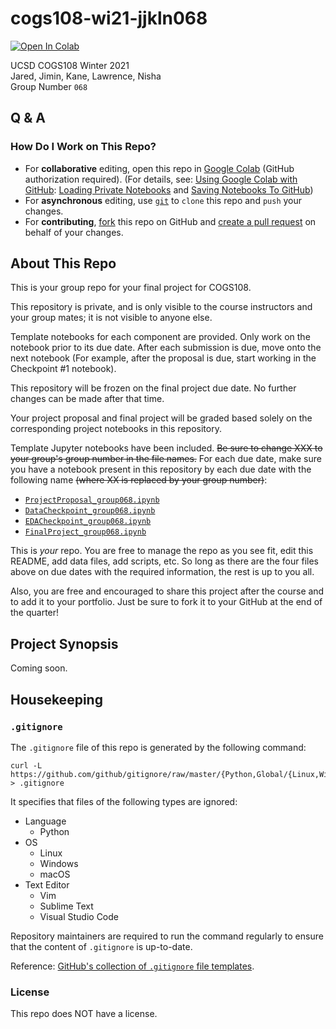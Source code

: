 # cogs108-wi21-jjkln068
[![Open In Colab](https://colab.research.google.com/assets/colab-badge.svg)](https://colab.research.google.com/github)

UCSD COGS108 Winter 2021    \
Jared, Jimin, Kane, Lawrence, Nisha \
Group Number `068`

## Q & A
### How Do I Work on This Repo?
- For **collaborative** editing, open this repo in [Google Colab](https://colab.research.google.com/github) (GitHub authorization required). (For details, see: [Using Google Colab with GitHub](https://colab.research.google.com/github/googlecolab/colabtools/blob/master/notebooks/colab-github-demo.ipynb): [Loading Private Notebooks](https://colab.research.google.com/github/googlecolab/colabtools/blob/master/notebooks/colab-github-demo.ipynb#scrollTo=Rmai0dD30XzL) and [Saving Notebooks To GitHub](https://colab.research.google.com/github/googlecolab/colabtools/blob/master/notebooks/colab-github-demo.ipynb#scrollTo=8J3NBxtZpPcK))
- For **asynchronous** editing, use [`git`](https://git-scm.com/) to `clone` this repo and `push` your changes.
- For **contributing**, [fork](https://github.com/COGS108/group068_wi21/fork) this repo on GitHub and [create a pull request](https://github.com/COGS108/group068_wi21/compare) on behalf of your changes.

## About This Repo
This is your group repo for your final project for COGS108.

This repository is private, and is only visible to the course instructors and your group mates; it is not visible to anyone else.

Template notebooks for each component are provided. Only work on the notebook prior to its due date. After each submission is due, move onto the next notebook (For example, after the proposal is due, start working in the Checkpoint #1 notebook).

This repository will be frozen on the final project due date. No further changes can be made after that time.

Your project proposal and final project will be graded based solely on the corresponding project notebooks in this repository.

Template Jupyter notebooks have been included. ~~Be sure to change XXX to your group's group number in the file names.~~ For each due date, make sure you have a notebook present in this repository by each due date with the following name ~~(where XX is replaced by your group number)~~:

- [`ProjectProposal_group068.ipynb`](https://github.com/COGS108/group068_wi21/blob/main/ProjectProposal_group068.ipynb)
- [`DataCheckpoint_group068.ipynb`](https://github.com/COGS108/group068_wi21/blob/main/DataCheckpoint_group068.ipynb)
- [`EDACheckpoint_group068.ipynb`](https://github.com/COGS108/group068_wi21/blob/main/EDACheckpoint_group068.ipynb)
- [`FinalProject_group068.ipynb`](https://github.com/COGS108/group068_wi21/blob/main/FinalProject_group068.ipynb)

This is *your* repo. You are free to manage the repo as you see fit, edit this README, add data files, add scripts, etc. So long as there are the four files above on due dates with the required information, the rest is up to you all.

Also, you are free and encouraged to share this project after the course and to add it to your portfolio. Just be sure to fork it to your GitHub at the end of the quarter!

## Project Synopsis
Coming soon.

## Housekeeping
### `.gitignore`
The `.gitignore` file of this repo is generated by the following command:

```
curl -L https://github.com/github/gitignore/raw/master/{Python,Global/{Linux,Windows,macOS,Vim,SublimeText,VisualStudioCode}}.gitignore > .gitignore
```

It specifies that files of the following types are ignored:
- Language
    - Python
- OS
    - Linux
    - Windows
    - macOS
- Text Editor
    - Vim
    - Sublime Text
    - Visual Studio Code

Repository maintainers are required to run the command regularly to ensure that the content of `.gitignore` is up-to-date.

Reference: [GitHub's collection of `.gitignore` file templates](https://github.com/github/gitignore).

### License
This repo does NOT have a license.
